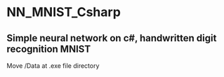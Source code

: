 # NN_MNIST_Csharp


<h2> Simple neural network on c#, handwritten digit recognition MNIST </h2>
Move /Data at .exe file directory